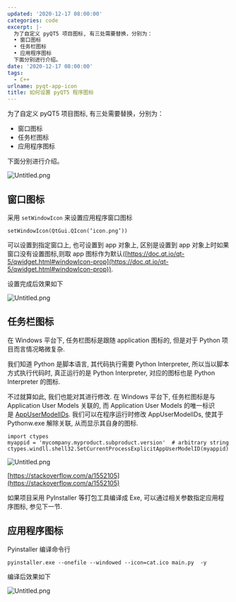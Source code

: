 ```yaml
---
updated: '2020-12-17 08:00:00'
categories: code
excerpt: |-
  为了自定义 pyQT5 项目图标, 有三处需要替换，分别为：
  • 窗口图标
  • 任务栏图标
  • 应用程序图标
  下面分别进行介绍。
date: '2020-12-17 08:00:00'
tags:
  - C++
urlname: pyqt-app-icon
title: 如何设置 pyQT5 程序图标
---
```


为了自定义 pyQT5 项目图标, 有三处需要替换，分别为：

- 窗口图标
- 任务栏图标
- 应用程序图标

下面分别进行介绍。


![Untitled.png](https://s.z4none.me/blog/8a00c4a708d8e88c7b1af85baf521def.png)


## 窗口图标


采用 `setWindowIcon` 来设置应用程序窗口图标


```text
setWindowIcon(QtGui.QIcon(‘icon.png’))
```


可以设置到指定窗口上, 也可设置到 app 对象上, 区别是设置到 app 对象上时如果窗口没有设置图标,则取 app 图标作为默认([https://doc.qt.io/qt-5/qwidget.html#windowIcon-prop](https://doc.qt.io/qt-5/qwidget.html#windowIcon-prop)).


设置完成后效果如下


![Untitled.png](https://s.z4none.me/blog/63551056e002e8d3d0b219bb85e4aa44.png)


## 任务栏图标


在 Windows 平台下, 任务栏图标是跟随 application 图标的, 但是对于 Python 项目而言情况略微复杂.


我们知道 Python 是脚本语言, 其代码执行需要 Python Interpreter, 所以当以脚本方式执行代码时, 真正运行的是 Python Interpreter, 对应的图标也是 Python Interpreter 的图标.


不过就算如此, 我们也能对其进行修改. 在 Windows 平台下, 任务栏图标是与 Application User Models 关联的, 而 Application User Models 的唯一标识是 [AppUserModelIDs](https://docs.microsoft.com/zh-cn/windows/win32/shell/appids?redirectedfrom=MSDN#host). 我们可以在程序运行时修改 AppUserModelIDs, 使其于 Pythonw.exe 解除关联, 从而显示其自身的图标.


```text
import ctypes
myappid = 'mycompany.myproduct.subproduct.version'  # arbitrary string
ctypes.windll.shell32.SetCurrentProcessExplicitAppUserModelID(myappid)
```


![Untitled.png](https://s.z4none.me/blog/4df14406149a2fec3232b7562eca836d.png)


[https://stackoverflow.com/a/1552105](https://stackoverflow.com/a/1552105)


如果项目采用 PyInstaller 等打包工具编译成 Exe, 可以通过相关参数指定应用程序图标, 参见下一节.


## 应用程序图标


Pyinstaller 编译命令行


```text
pyinstaller.exe --onefile --windowed --icon=cat.ico main.py  -y

```


编译后效果如下


![Untitled.png](https://s.z4none.me/blog/181bdbadc1c27643244a2f573769bba1.png)

